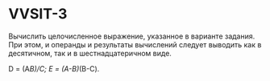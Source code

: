 # VVSIT-3
Вычислить целочисленное выражение, указанное в варианте задания. При этом, и
операнды и результаты вычислений следует выводить как в десятичном, так и в
шестнадцатеричном виде.

D = (A*B)/С; E = (A-B)*(B-С).
